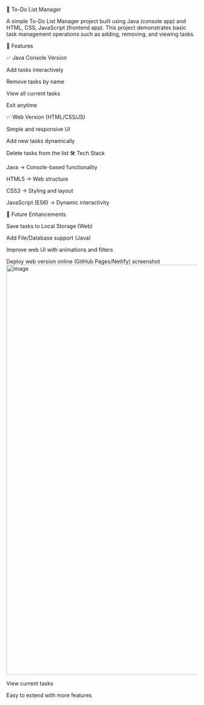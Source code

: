 📝 To-Do List Manager

A simple To-Do List Manager project built using Java (console app) and HTML, CSS, JavaScript (frontend app).
This project demonstrates basic task management operations such as adding, removing, and viewing tasks.

📌 Features

✅ Java Console Version

Add tasks interactively

Remove tasks by name

View all current tasks

Exit anytime

✅ Web Version (HTML/CSS/JS)

Simple and responsive UI

Add new tasks dynamically

Delete tasks from the list
🛠️ Tech Stack

Java → Console-based functionality

HTML5 → Web structure

CSS3 → Styling and layout

JavaScript (ES6) → Dynamic interactivity

🚀 Future Enhancements

 Save tasks to Local Storage (Web)

 Add File/Database support (Java)

 Improve web UI with animations and filters

 Deploy web version online (GitHub Pages/Netlify)
 screenshot<img width="1919" height="1079" alt="image" src="https://github.com/user-attachments/assets/9156d73f-aa37-4050-b132-118f1ece8b5b" />

View current tasks

Easy to extend with more features
